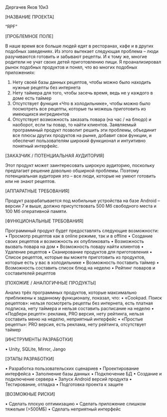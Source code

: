 Дергачев Яков 10и3

[НАЗВАНИЕ ПРОЕКТА]

“RPF”

[ПРОБЛЕМНОЕ ПОЛЕ]

В наше время все больше людей едят в ресторанах, кафе и в других подобных заведениях. Из этого вытекает следующая проблема – люди разучиваются готовить и забывают рецепты. И к тому же, многие родители не учат своих детей приготовлению пищи. Я проанализировал рынок подобных продуктов и понял, что во многих подобных приложениях:
1)	Нету своей базы данных рецептов, чтобы можно было находить нужные рецепты без интернета
2)	Нету таймера для того, чтобы засечь время, ведь не у каждого в доме есть таймер
3)	Отсутствует функция «Что в холодильнике», чтобы можно было посмотреть все рецепты, которые ты можешь приготовить из имеющихся ингредиентов
4)	Отсутствует возможность заказать повара (на час / на блюдо) и наоборот, если ты повар, то найти клиентов.
Заявляемый программный продукт позволит решить эти проблемы, объединит все плюсы других продуктов на рынке, добавит свои функции, и обеспечит пользователям широкий функционал и интуитивно понятный интерфейс.

[ЗАКАЗЧИК / ПОТЕНЦИАЛЬНАЯ АУДИТОРИЯ]

Этот продукт может заинтересовать широкую аудиторию, поскольку предлагает решение довольно обширной проблемы. Поэтому потенциальная аудитория это – все люди, которые не умеют готовить или не знают рецептов.

[АППАРАТНЫЕ ТРЕБОВАНИЯ]

Продукт разрабатывается под мобильные устройства на базе Android – версии 7 и выше, должно присутствовать 500 Мб свободного места и 100 Мб оперативной памяти.

[ФУНКЦИОНАЛЬНЫЕ ТРЕБОВАНИЯ]

Программный продукт будет предоставлять следующие возможности:
•	Просмотр рецептов как в online режиме, так и в offline
•	Создание своих рецептов и возможность их опубликовать
•	Возможность вызвать повара на дом
•	Возможность повару найти клиентов
•	Удаление рецептов 
•	Сканирование продуктов для приготовления
•	Список рецептов, которые вы можете приготовить из продуктов, которые есть у вас в холодильнике
•	Возможность поставить таймер
•	Возможность составить список блюд на неделю
•	Рейтинг поваров и составителей рецептов

[ПОХОЖИЕ / АНАЛОГИЧНЫЕ ПРОДУКТЫ]

Анализ трёх программных продуктов, которые максимально приближены к заданному функционалу, показал, что:
•	«Cookpad. Поиск рецептов»: нельзя посмотреть рецепты без интернета, есть платная подписка, нету таймера и нельзя составить расписание на неделю
•	«Подбери рецепт»: реклама, PRO версия, нету рейтинга, нельзя составить меню на неделю, неприятный интерфейс
•	«Простые рецепты»: PRO версия, есть реклама, нету рейтинга, отсутствует таймер

[ИНСТРУМЕНТЫ РАЗРАБОТКИ]

•	Unity, SQLite, Mirror, Jango

[ЭТАПЫ РАЗРАБОТКИ]

•	Разработка пользовательских сценариев
•	Проектирование интерфейса
•	Заполнение базы данных
•	Подключение БД
•	Создание и подключение сервера
•	Запуск Android версий продукта
•	Тестирование, отладка
•	Подготовка проекта к защите

[ВОЗМОЖНЫЕ РИСКИ]

•	Сделать плохую оптимизацию
•	Сделать приложение слишком тяжелым (>500МБ)
•	Сделать неприятный интерфейс
